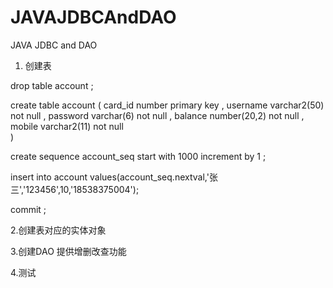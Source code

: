 # JAVAJDBCAndDAO
JAVA JDBC and DAO

1. 创建表

drop table account ;

create table account 
(
card_id number primary key ,
username varchar2(50) not null ,
password varchar(6) not null ,
balance number(20,2) not null ,
mobile varchar2(11) not null	
)

create sequence account_seq start with 1000 increment by 1 ;

insert into account values(account_seq.nextval,'张三','123456',10,'18538375004');

commit ;

2.创建表对应的实体对象

3.创建DAO 提供增删改查功能

4.测试

